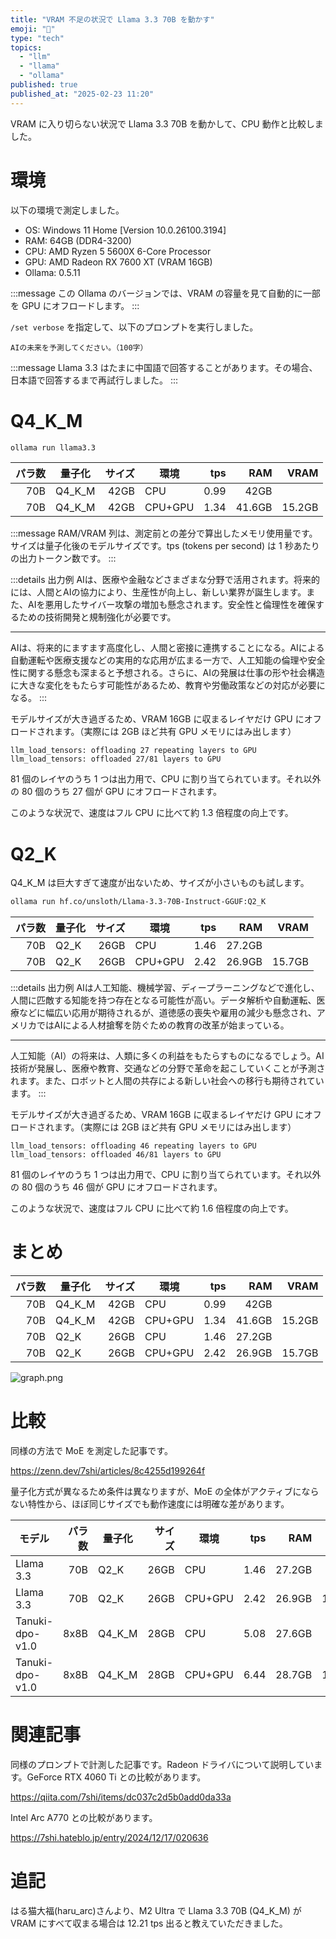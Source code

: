 ```yaml
---
title: "VRAM 不足の状況で Llama 3.3 70B を動かす"
emoji: "🦙"
type: "tech"
topics:
  - "llm"
  - "llama"
  - "ollama"
published: true
published_at: "2025-02-23 11:20"
---
```


VRAM に入り切らない状況で Llama 3.3 70B を動かして、CPU 動作と比較しました。

# 環境

以下の環境で測定しました。

- OS: Windows 11 Home [Version 10.0.26100.3194]
- RAM: 64GB (DDR4-3200)
- CPU: AMD Ryzen 5 5600X 6-Core Processor
- GPU: AMD Radeon RX 7600 XT (VRAM 16GB)
- Ollama: 0.5.11

:::message
この Ollama のバージョンでは、VRAM の容量を見て自動的に一部を GPU にオフロードします。
:::

`/set verbose` を指定して、以下のプロンプトを実行しました。

```text
AIの未来を予測してください。（100字）
```

:::message
Llama 3.3 はたまに中国語で回答することがあります。その場合、日本語で回答するまで再試行しました。
:::

# Q4_K_M

```sh
ollama run llama3.3
```

パラ数|量子化|サイズ|環境|tps|RAM|VRAM
---:|---|---:|---|---:|---:|---:
70B|Q4_K_M|42GB|CPU|0.99|42GB|
70B|Q4_K_M|42GB|CPU+GPU|1.34|41.6GB|15.2GB

:::message
RAM/VRAM 列は、測定前との差分で算出したメモリ使用量です。サイズは量子化後のモデルサイズです。tps (tokens per second) は 1 秒あたりの出力トークン数です。
:::

:::details 出力例
AIは、医療や金融などさまざまな分野で活用されます。将来的には、人間とAIの協力により、生産性が向上し、新しい業界が誕生します。また、AIを悪用したサイバー攻撃の増加も懸念されます。安全性と倫理性を確保するための技術開発と規制強化が必要です。

----

AIは、将来的にますます高度化し、人間と密接に連携することになる。AIによる自動運転や医療支援などの実用的な応用が広まる一方で、人工知能の倫理や安全性に関する懸念も深まると予想される。さらに、AIの発展は仕事の形や社会構造に大きな変化をもたらす可能性があるため、教育や労働政策などの対応が必要になる。
:::

モデルサイズが大き過ぎるため、VRAM 16GB に収まるレイヤだけ GPU にオフロードされます。（実際には 2GB ほど共有 GPU メモリにはみ出します）

```text
llm_load_tensors: offloading 27 repeating layers to GPU
llm_load_tensors: offloaded 27/81 layers to GPU
```

81 個のレイヤのうち 1 つは出力用で、CPU に割り当てられています。それ以外の 80 個のうち 27 個が GPU にオフロードされます。

このような状況で、速度はフル CPU に比べて約 1.3 倍程度の向上です。

# Q2_K

Q4_K_M は巨大すぎて速度が出ないため、サイズが小さいものも試します。

```sh
ollama run hf.co/unsloth/Llama-3.3-70B-Instruct-GGUF:Q2_K
```

パラ数|量子化|サイズ|環境|tps|RAM|VRAM
---:|---|---:|---|---:|---:|---:
70B|Q2_K|26GB|CPU|1.46|27.2GB|
70B|Q2_K|26GB|CPU+GPU|2.42|26.9GB|15.7GB

:::details 出力例
AIは人工知能、機械学習、ディープラーニングなどで進化し、人間に匹敵する知能を持つ存在となる可能性が高い。データ解析や自動運転、医療などに幅広い応用が期待されるが、道徳感の喪失や雇用の減少も懸念され、アメリカではAIによる人材搶奪を防ぐための教育の改革が始まっている。

----

人工知能（AI）の将来は、人類に多くの利益をもたらすものになるでしょう。AI技術が発展し、医療や教育、交通などの分野で革命を起こしていくことが予測されます。また、ロボットと人間の共存による新しい社会への移行も期待されています。
:::

モデルサイズが大き過ぎるため、VRAM 16GB に収まるレイヤだけ GPU にオフロードされます。（実際には 2GB ほど共有 GPU メモリにはみ出します）

```text
llm_load_tensors: offloading 46 repeating layers to GPU
llm_load_tensors: offloaded 46/81 layers to GPU
```

81 個のレイヤのうち 1 つは出力用で、CPU に割り当てられています。それ以外の 80 個のうち 46 個が GPU にオフロードされます。

このような状況で、速度はフル CPU に比べて約 1.6 倍程度の向上です。

# まとめ

パラ数|量子化|サイズ|環境|tps|RAM|VRAM
---:|---|---:|---|---:|---:|---:
70B|Q4_K_M|42GB|CPU|0.99|42GB|
70B|Q4_K_M|42GB|CPU+GPU|1.34|41.6GB|15.2GB
70B|Q2_K|26GB|CPU|1.46|27.2GB|
70B|Q2_K|26GB|CPU+GPU|2.42|26.9GB|15.7GB

![graph.png](https://storage.googleapis.com/zenn-user-upload/66f2cfd68cdc-20250223.png)

# 比較

同様の方法で MoE を測定した記事です。

https://zenn.dev/7shi/articles/8c4255d199264f

量子化方式が異なるため条件は異なりますが、MoE の全体がアクティブにならない特性から、ほぼ同じサイズでも動作速度には明確な差があります。

モデル|パラ数|量子化|サイズ|環境|tps|RAM|VRAM
---|---:|---|---:|---|---:|---:|---:
Llama 3.3|70B|Q2_K|26GB|CPU|1.46|27.2GB|
Llama 3.3|70B|Q2_K|26GB|CPU+GPU|2.42|26.9GB|15.7GB
Tanuki-dpo-v1.0|8x8B|Q4_K_M|28GB|CPU|5.08|27.6GB|
Tanuki-dpo-v1.0|8x8B|Q4_K_M|28GB|CPU+GPU|6.44|28.7GB|13.2GB

# 関連記事

同様のプロンプトで計測した記事です。Radeon ドライバについて説明しています。GeForce RTX 4060 Ti との比較があります。

https://qiita.com/7shi/items/dc037c2d5b0add0da33a

Intel Arc A770 との比較があります。

https://7shi.hateblo.jp/entry/2024/12/17/020636

# 追記

はる猫大福(haru_arc)さんより、M2 Ultra で Llama 3.3 70B (Q4_K_M) が VRAM にすべて収まる場合は 12.21 tps 出ると教えていただきました。
